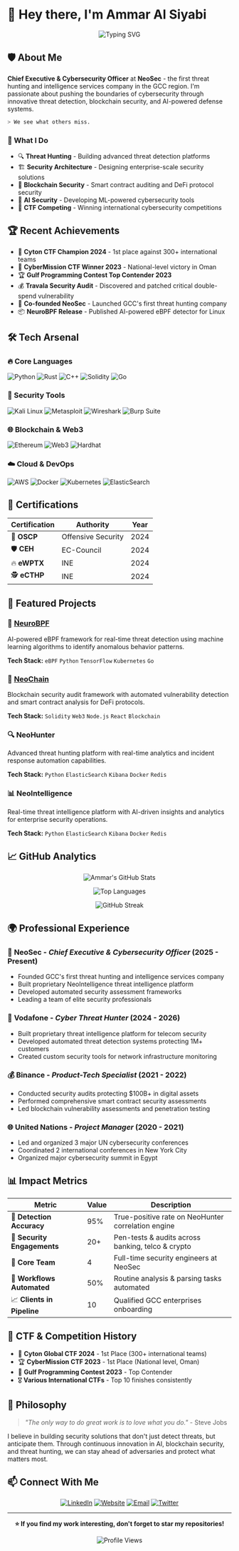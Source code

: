 # 👋 Hey there, I'm Ammar Al Siyabi

<div align="center">

![Typing SVG](https://readme-typing-svg.herokuapp.com?font=Fira+Code&weight=600&size=28&pause=1000&color=6366F1&center=true&vCenter=true&width=600&lines=CEO+%40+NeoSec+Cybersecurity;Elite+Threat+Hunter;Blockchain+Security+Expert;CTF+Champion;AI+%26+eBPF+Innovator)

</div>

## 🛡️ About Me

**Chief Executive & Cybersecurity Officer** at **NeoSec** - the first threat hunting and intelligence services company in the GCC region. I'm passionate about pushing the boundaries of cybersecurity through innovative threat detection, blockchain security, and AI-powered defense systems.

```bash
> We see what others miss.
```

### 🎯 What I Do
- 🔍 **Threat Hunting** - Building advanced threat detection platforms
- 🏗️ **Security Architecture** - Designing enterprise-scale security solutions  
- 🔗 **Blockchain Security** - Smart contract auditing and DeFi protocol security
- 🤖 **AI Security** - Developing ML-powered cybersecurity tools
- 🚩 **CTF Competing** - Winning international cybersecurity competitions

## 🏆 Recent Achievements

- 🥇 **Cyton CTF Champion 2024** - 1st place against 300+ international teams
- 🏅 **CyberMission CTF Winner 2023** - National-level victory in Oman
- 🏆 **Gulf Programming Contest Top Contender 2023**
- 💰 **Travala Security Audit** - Discovered and patched critical double-spend vulnerability
- 🚀 **Co-founded NeoSec** - Launched GCC's first threat hunting company
- 📦 **NeuroBPF Release** - Published AI-powered eBPF detector for Linux

## 🛠️ Tech Arsenal

### 🔥 Core Languages
![Python](https://img.shields.io/badge/Python-3776AB?style=for-the-badge&logo=python&logoColor=white)
![Rust](https://img.shields.io/badge/Rust-000000?style=for-the-badge&logo=rust&logoColor=white)
![C++](https://img.shields.io/badge/C++-00599C?style=for-the-badge&logo=cplusplus&logoColor=white)
![Solidity](https://img.shields.io/badge/Solidity-363636?style=for-the-badge&logo=solidity&logoColor=white)
![Go](https://img.shields.io/badge/Go-00ADD8?style=for-the-badge&logo=go&logoColor=white)

### 🔐 Security Tools
![Kali Linux](https://img.shields.io/badge/Kali_Linux-557C94?style=for-the-badge&logo=kalilinux&logoColor=white)
![Metasploit](https://img.shields.io/badge/Metasploit-2596CD?style=for-the-badge&logo=metasploit&logoColor=white)
![Wireshark](https://img.shields.io/badge/Wireshark-1679A7?style=for-the-badge&logo=wireshark&logoColor=white)
![Burp Suite](https://img.shields.io/badge/Burp_Suite-FF6633?style=for-the-badge&logo=burp-suite&logoColor=white)

### 🌐 Blockchain & Web3
![Ethereum](https://img.shields.io/badge/Ethereum-3C3C3D?style=for-the-badge&logo=ethereum&logoColor=white)
![Web3](https://img.shields.io/badge/Web3-F16822?style=for-the-badge&logo=web3.js&logoColor=white)
![Hardhat](https://img.shields.io/badge/Hardhat-F7DF1E?style=for-the-badge&logo=hardhat&logoColor=black)

### ☁️ Cloud & DevOps
![AWS](https://img.shields.io/badge/AWS-FF9900?style=for-the-badge&logo=amazonaws&logoColor=white)
![Docker](https://img.shields.io/badge/Docker-2496ED?style=for-the-badge&logo=docker&logoColor=white)
![Kubernetes](https://img.shields.io/badge/Kubernetes-326CE5?style=for-the-badge&logo=kubernetes&logoColor=white)
![ElasticSearch](https://img.shields.io/badge/Elasticsearch-005571?style=for-the-badge&logo=elasticsearch&logoColor=white)

## 🏅 Certifications

<div align="center">

| Certification | Authority | Year |
|---------------|-----------|------|
| 🎯 **OSCP** | Offensive Security | 2024 |
| 🛡️ **CEH** | EC-Council | 2024 |
| 🔥 **eWPTX** | INE | 2024 |
| 🕵️ **eCTHP** | INE | 2024 |

</div>

## 🚀 Featured Projects

### 🧠 [NeuroBPF](https://github.com/ammark11/NeuroBPF)
AI-powered eBPF framework for real-time threat detection using machine learning algorithms to identify anomalous behavior patterns.

**Tech Stack:** `eBPF` `Python` `TensorFlow` `Kubernetes` `Go`

### 🔗 [NeoChain](https://github.com/ammark11/blockchain_project)
Blockchain security audit framework with automated vulnerability detection and smart contract analysis for DeFi protocols.

**Tech Stack:** `Solidity` `Web3` `Node.js` `React` `Blockchain`

### 🔍 NeoHunter
Advanced threat hunting platform with real-time analytics and incident response automation capabilities.

**Tech Stack:** `Python` `ElasticSearch` `Kibana` `Docker` `Redis`

### 📊 NeoIntelligence
Real-time threat intelligence platform with AI-driven insights and analytics for enterprise security operations.

**Tech Stack:** `Python` `ElasticSearch` `Kibana` `Docker` `Redis`

## 📈 GitHub Analytics

<div align="center">

![Ammar's GitHub Stats](https://github-readme-stats.vercel.app/api?username=ammark11&show_icons=true&theme=tokyonight&hide_border=true&bg_color=0D1117&title_color=6366F1&icon_color=6366F1&text_color=FFFFFF)

![Top Languages](https://github-readme-stats.vercel.app/api/top-langs/?username=ammark11&layout=compact&theme=tokyonight&hide_border=true&bg_color=0D1117&title_color=6366F1&text_color=FFFFFF)

![GitHub Streak](https://github-readme-streak-stats.herokuapp.com/?user=ammark11&theme=tokyonight&hide_border=true&background=0D1117&stroke=6366F1&ring=6366F1&fire=6366F1&currStreakLabel=FFFFFF)

</div>

## 🌍 Professional Experience

### 🏢 **NeoSec** - *Chief Executive & Cybersecurity Officer* (2025 - Present)
- Founded GCC's first threat hunting and intelligence services company
- Built proprietary NeoIntelligence threat intelligence platform
- Developed automated security assessment frameworks
- Leading a team of elite security professionals

### 📱 **Vodafone** - *Cyber Threat Hunter* (2024 - 2026)
- Built proprietary threat intelligence platform for telecom security
- Developed automated threat detection systems protecting 1M+ customers
- Created custom security tools for network infrastructure monitoring

### 💰 **Binance** - *Product-Tech Specialist* (2021 - 2022)
- Conducted security audits protecting $100B+ in digital assets
- Performed comprehensive smart contract security assessments
- Led blockchain vulnerability assessments and penetration testing

### 🌐 **United Nations** - *Project Manager* (2020 - 2021)
- Led and organized 3 major UN cybersecurity conferences
- Coordinated 2 international conferences in New York City
- Organized major cybersecurity summit in Egypt

## 📊 Impact Metrics

<div align="center">

| Metric | Value | Description |
|--------|-------|-------------|
| 🎯 **Detection Accuracy** | 95% | True-positive rate on NeoHunter correlation engine |
| 🏢 **Security Engagements** | 20+ | Pen-tests & audits across banking, telco & crypto |
| 👥 **Core Team** | 4 | Full-time security engineers at NeoSec |
| 🤖 **Workflows Automated** | 50% | Routine analysis & parsing tasks automated |
| 📈 **Clients in Pipeline** | 10 | Qualified GCC enterprises onboarding |

</div>

## 🎯 CTF & Competition History

- 🥇 **Cyton Global CTF 2024** - 1st Place (300+ international teams)
- 🏆 **CyberMission CTF 2023** - 1st Place (National level, Oman)
- 🏅 **Gulf Programming Contest 2023** - Top Contender
- 🎖️ **Various International CTFs** - Top 10 finishes consistently

## 💭 Philosophy

> *"The only way to do great work is to love what you do."* - Steve Jobs

I believe in building security solutions that don't just detect threats, but anticipate them. Through continuous innovation in AI, blockchain security, and threat hunting, we can stay ahead of adversaries and protect what matters most.

## 📫 Connect With Me

<div align="center">

[![LinkedIn](https://img.shields.io/badge/LinkedIn-0A66C2?style=for-the-badge&logo=linkedin&logoColor=white)](https://linkedin.com/in/ammar-alsiyabi)
[![Website](https://img.shields.io/badge/Portfolio-6366F1?style=for-the-badge&logo=google-chrome&logoColor=white)](https://ammarsiyabi.dev)
[![Email](https://img.shields.io/badge/Email-EA4335?style=for-the-badge&logo=gmail&logoColor=white)](mailto:ammar@neosec.io)
[![Twitter](https://img.shields.io/badge/Twitter-1DA1F2?style=for-the-badge&logo=twitter&logoColor=white)](https://twitter.com/ammar_alsiyabi)

</div>

---

<div align="center">

**⭐ If you find my work interesting, don't forget to star my repositories!**

![Profile Views](https://komarev.com/ghpvc/?username=ammark11&color=6366F1&style=for-the-badge)

</div>
